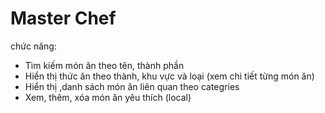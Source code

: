 # Master Chef

chức năng:
  + Tìm kiếm món ăn theo tên, thành phần 
  + Hiển thị thức ăn theo thành, khu vực và loại (xem chi tiết từng món ăn)
  + Hiển thị ,danh sách món ăn liên quan theo categries
  + Xem, thêm, xóa món ăn yêu thích (local)
